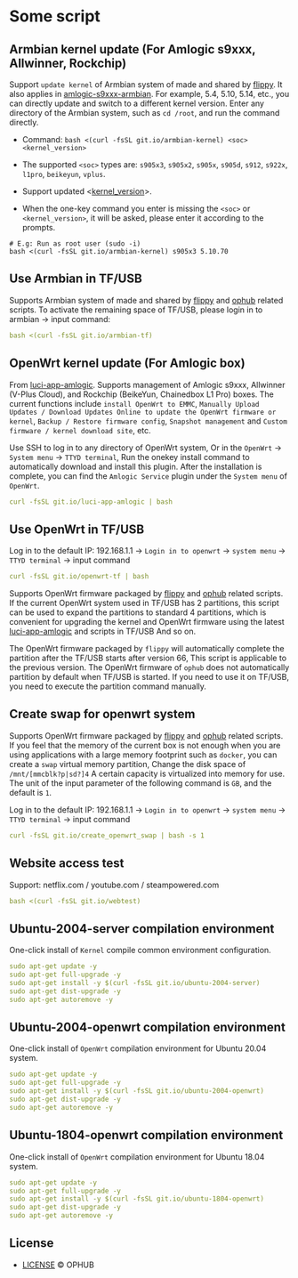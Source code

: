 # Some script

## Armbian kernel update (For Amlogic s9xxx, Allwinner, Rockchip)

Support `update kernel` of Armbian system of made and shared by [flippy](https://github.com/unifreq). It also applies in [amlogic-s9xxx-armbian](https://github.com/ophub/amlogic-s9xxx-armbian). For example, 5.4, 5.10, 5.14, etc., you can directly update and switch to a different kernel version. Enter any directory of the Armbian system, such as `cd /root`, and run the command directly. 

- Command: `bash <(curl -fsSL git.io/armbian-kernel) <soc> <kernel_version>`

- The supported `<soc>` types are: `s905x3`, `s905x2`, `s905x`, `s905d`, `s912`, `s922x`, `l1pro`, `beikeyun`, `vplus`.

- Support updated <[kernel_version](https://github.com/ophub/flippy-kernel/tree/main/library)>.

- When the one-key command you enter is missing the `<soc>` or `<kernel_version>`, it will be asked, please enter it according to the prompts.

```shell
# E.g: Run as root user (sudo -i)
bash <(curl -fsSL git.io/armbian-kernel) s905x3 5.10.70
```

## Use Armbian in TF/USB

Supports Armbian system of made and shared by [flippy](https://github.com/unifreq) and [ophub](https://github.com/ophub/amlogic-s9xxx-armbian) related scripts. To activate the remaining space of TF/USB, please login in to armbian → input command:

```yaml
bash <(curl -fsSL git.io/armbian-tf)
```

## OpenWrt kernel update (For Amlogic box)

From [luci-app-amlogic](https://github.com/ophub/luci-app-amlogic). Supports management of Amlogic s9xxx, Allwinner (V-Plus Cloud), and Rockchip (BeikeYun, Chainedbox L1 Pro) boxes. The current functions include `install OpenWrt to EMMC`, `Manually Upload Updates / Download Updates Online to update the OpenWrt firmware or kernel`, `Backup / Restore firmware config`, `Snapshot management` and `Custom firmware / kernel download site`, etc.

Use SSH to log in to any directory of OpenWrt system, Or in the `OpenWrt` → `System menu` → `TTYD terminal`, Run the onekey install command to automatically download and install this plugin. After the installation is complete, you can find the `Amlogic Service` plugin under the `System menu` of `OpenWrt`.

```yaml
curl -fsSL git.io/luci-app-amlogic | bash
```

## Use OpenWrt in TF/USB

Log in to the default IP: 192.168.1.1 →  `Login in to openwrt` → `system menu` → `TTYD terminal` → input command

```yaml
curl -fsSL git.io/openwrt-tf | bash
```

Supports OpenWrt firmware packaged by [flippy](https://github.com/unifreq/openwrt_packit) and [ophub](https://github.com/ophub/amlogic-s9xxx-openwrt) related scripts. If the current OpenWrt system used in TF/USB has 2 partitions, this script can be used to expand the partitions to standard 4 partitions, which is convenient for upgrading the kernel and OpenWrt firmware using the latest [luci-app-amlogic](https://github.com/ophub/luci-app-amlogic) and scripts in TF/USB And so on.

The OpenWrt firmware packaged by `flippy` will automatically complete the partition after the TF/USB starts after version 66, This script is applicable to the previous version. The OpenWrt firmware of `ophub` does not automatically partition by default when TF/USB is started. If you need to use it on TF/USB, you need to execute the partition command manually.

## Create swap for openwrt system

Supports OpenWrt firmware packaged by [flippy](https://github.com/unifreq/openwrt_packit) and [ophub](https://github.com/ophub/amlogic-s9xxx-openwrt) related scripts. If you feel that the memory of the current box is not enough when you are using applications with a large memory footprint such as `docker`, you can create a `swap` virtual memory partition, Change the disk space of `/mnt/[mmcblk?p|sd?]4` A certain capacity is virtualized into memory for use. The unit of the input parameter of the following command is `GB`, and the default is `1`.

Log in to the default IP: 192.168.1.1 →  `Login in to openwrt` → `system menu` → `TTYD terminal` → input command

```yaml
curl -fsSL git.io/create_openwrt_swap | bash -s 1
```

## Website access test

Support: netflix.com / youtube.com / steampowered.com

```yaml
bash <(curl -fsSL git.io/webtest)
```

## Ubuntu-2004-server compilation environment

One-click install of `Kernel` compile common environment configuration.

```yaml
sudo apt-get update -y
sudo apt-get full-upgrade -y
sudo apt-get install -y $(curl -fsSL git.io/ubuntu-2004-server)
sudo apt-get dist-upgrade -y
sudo apt-get autoremove -y
```

## Ubuntu-2004-openwrt compilation environment

One-click install of `OpenWrt` compilation environment for Ubuntu 20.04 system.

```yaml
sudo apt-get update -y
sudo apt-get full-upgrade -y
sudo apt-get install -y $(curl -fsSL git.io/ubuntu-2004-openwrt)
sudo apt-get dist-upgrade -y
sudo apt-get autoremove -y
```

## Ubuntu-1804-openwrt compilation environment

One-click install of `OpenWrt` compilation environment for Ubuntu 18.04 system.

```yaml
sudo apt-get update -y
sudo apt-get full-upgrade -y
sudo apt-get install -y $(curl -fsSL git.io/ubuntu-1804-openwrt)
sudo apt-get dist-upgrade -y
sudo apt-get autoremove -y
```

## License
- [LICENSE](https://github.com/ophub/script/blob/main/LICENSE) © OPHUB
